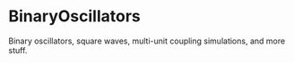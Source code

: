 # BinaryOscillators
Binary oscillators, square waves, multi-unit coupling simulations, and more stuff.
